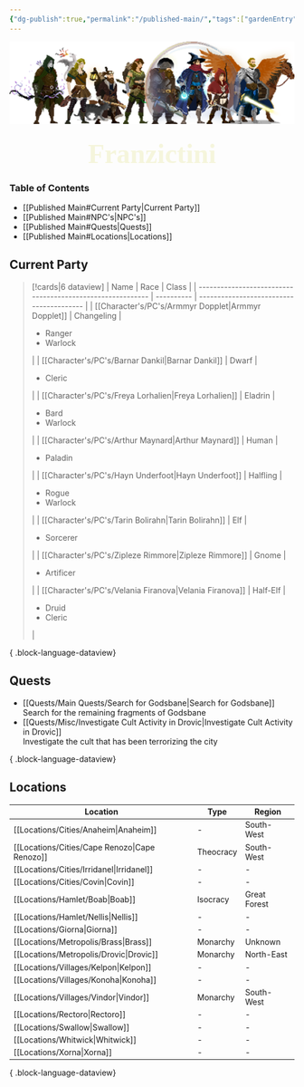 ```yaml
---
{"dg-publish":true,"permalink":"/published-main/","tags":["gardenEntry"],"noteIcon":""}
---
```



![Bad Company.png](/img/user/Attachments/Bad%20Company.png)
<font size="10px" style="font-family: Segoe Print" color=beige><center>**Franzictini**</center></font>
### Table of Contents

- [[Published Main#Current Party\|Current Party]]
- [[Published Main#NPC's\|NPC's]]
- [[Published Main#Quests\|Quests]]
- [[Published Main#Locations\|Locations]]

## Current Party

>[!cards|6 dataview] 
| Name                                                       | Race       | Class                                    |
| ---------------------------------------------------------- | ---------- | ---------------------------------------- |
| [[Character's/PC's/Armmyr Dopplet\|Armmyr Dopplet]]     | Changeling | <ul><li>Ranger</li><li>Warlock</li></ul> |
| [[Character's/PC's/Barnar Dankil\|Barnar Dankil]]       | Dwarf      | <ul><li>Cleric</li></ul>                 |
| [[Character's/PC's/Freya Lorhalien\|Freya Lorhalien]]   | Eladrin    | <ul><li>Bard</li><li>Warlock</li></ul>   |
| [[Character's/PC's/Arthur Maynard\|Arthur Maynard]]     | Human      | <ul><li>Paladin</li></ul>                |
| [[Character's/PC's/Hayn Underfoot\|Hayn Underfoot]]     | Halfling   | <ul><li>Rogue</li><li>Warlock</li></ul>  |
| [[Character's/PC's/Tarin Bolirahn\|Tarin Bolirahn]]     | Elf        | <ul><li>Sorcerer</li></ul>               |
| [[Character's/PC's/Zipleze Rimmore\|Zipleze Rimmore]]   | Gnome      | <ul><li>Artificer</li></ul>              |
| [[Character's/PC's/Velania Firanova\|Velania Firanova]] | Half-Elf   | <ul><li>Druid</li><li>Cleric</li></ul>   |

{ .block-language-dataview}

## Quests

- [[Quests/Main Quests/Search for Godsbane\|Search for Godsbane]]<br>Search for the remaining fragments of Godsbane
- [[Quests/Misc/Investigate Cult Activity in Drovic\|Investigate Cult Activity in Drovic]]<br>Investigate the cult that has been terrorizing the city

{ .block-language-dataview}

## Locations

| Location                                         | Type      | Region       |
| ------------------------------------------------ | --------- | ------------ |
| [[Locations/Cities/Anaheim\|Anaheim]]         | \-        | South-West   |
| [[Locations/Cities/Cape Renozo\|Cape Renozo]] | Theocracy | South-West   |
| [[Locations/Cities/Irridanel\|Irridanel]]     | \-        | \-           |
| [[Locations/Cities/Covin\|Covin]]             | \-        | \-           |
| [[Locations/Hamlet/Boab\|Boab]]               | Isocracy  | Great Forest |
| [[Locations/Hamlet/Nellis\|Nellis]]           | \-        | \-           |
| [[Locations/Giorna\|Giorna]]                  | \-        | \-           |
| [[Locations/Metropolis/Brass\|Brass]]         | Monarchy  | Unknown      |
| [[Locations/Metropolis/Drovic\|Drovic]]       | Monarchy  | North-East   |
| [[Locations/Villages/Kelpon\|Kelpon]]         | \-        | \-           |
| [[Locations/Villages/Konoha\|Konoha]]         | \-        | \-           |
| [[Locations/Villages/Vindor\|Vindor]]         | Monarchy  | South-West   |
| [[Locations/Rectoro\|Rectoro]]                | \-        | \-           |
| [[Locations/Swallow\|Swallow]]                | \-        | \-           |
| [[Locations/Whitwick\|Whitwick]]              | \-        | \-           |
| [[Locations/Xorna\|Xorna]]                    | \-        | \-           |

{ .block-language-dataview}
